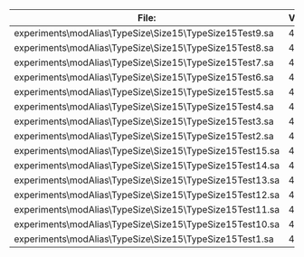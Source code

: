 File:|Version0|Version1|Version2
---|---|---|---
experiments\modAlias\TypeSize\Size15\TypeSize15Test9.sa|44 KB|40 KB|31 KB
experiments\modAlias\TypeSize\Size15\TypeSize15Test8.sa|41 KB|38 KB|30 KB
experiments\modAlias\TypeSize\Size15\TypeSize15Test7.sa|46 KB|40 KB|32 KB
experiments\modAlias\TypeSize\Size15\TypeSize15Test6.sa|45 KB|39 KB|30 KB
experiments\modAlias\TypeSize\Size15\TypeSize15Test5.sa|42 KB|39 KB|31 KB
experiments\modAlias\TypeSize\Size15\TypeSize15Test4.sa|44 KB|39 KB|31 KB
experiments\modAlias\TypeSize\Size15\TypeSize15Test3.sa|43 KB|39 KB|30 KB
experiments\modAlias\TypeSize\Size15\TypeSize15Test2.sa|42 KB|38 KB|30 KB
experiments\modAlias\TypeSize\Size15\TypeSize15Test15.sa|43 KB|40 KB|31 KB
experiments\modAlias\TypeSize\Size15\TypeSize15Test14.sa|46 KB|40 KB|32 KB
experiments\modAlias\TypeSize\Size15\TypeSize15Test13.sa|44 KB|39 KB|31 KB
experiments\modAlias\TypeSize\Size15\TypeSize15Test12.sa|45 KB|40 KB|32 KB
experiments\modAlias\TypeSize\Size15\TypeSize15Test11.sa|47 KB|41 KB|33 KB
experiments\modAlias\TypeSize\Size15\TypeSize15Test10.sa|44 KB|40 KB|32 KB
experiments\modAlias\TypeSize\Size15\TypeSize15Test1.sa|44 KB|38 KB|30 KB
